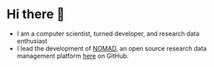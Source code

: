 # Hi there :clap:
- I am a computer scientist, turned developer, and research data enthusiast 
- I lead the development of [NOMAD](https://nomad-lab.eu), an open source research data management platform [here](https://github.com/nomad-coe/nomad) on GitHub.
